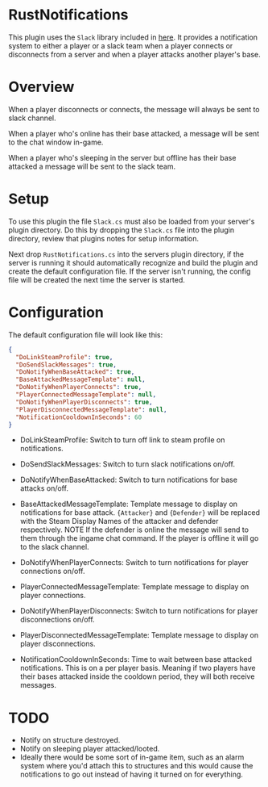 # RustNotifications

This plugin uses the `Slack` library included in [here](http://oxidemod.org/plugins/slack.1952/). It provides a notification system to either a player or a slack team when a player connects or disconnects from a server and when a player attacks another player's base.


# Overview
When a player disconnects or connects, the message will always be sent to slack channel.

When a player who's online has their base attacked, a message will be sent to the chat window in-game.

When a player who's sleeping in the server but offline has their base attacked a message will be sent to the slack team.

# Setup

To use this plugin the file `Slack.cs` must also be loaded from your server's plugin directory. Do this by dropping the `Slack.cs` file into the plugin directory, review that plugins notes for setup information.

Next drop `RustNotifications.cs` into the servers plugin directory, if the server is running it should automatically recognize and build the plugin and create the default configuration file. If the server isn't running, the config file will be created the next time the server is started.

# Configuration
The default configuration file will look like this:
```json
{
  "DoLinkSteamProfile": true,
  "DoSendSlackMessages": true,
  "DoNotifyWhenBaseAttacked": true,
  "BaseAttackedMessageTemplate": null,
  "DoNotifyWhenPlayerConnects": true,
  "PlayerConnectedMessageTemplate": null,
  "DoNotifyWhenPlayerDisconnects": true,
  "PlayerDisconnectedMessageTemplate": null,
  "NotificationCooldownInSeconds": 60
}
```
- DoLinkSteamProfile: Switch to turn off link to steam profile on notifications.

- DoSendSlackMessages: Switch to turn slack notifications on/off.

- DoNotifyWhenBaseAttacked: Switch to turn notifications for base attacks on/off.

- BaseAttackedMessageTemplate: Template message to display on notifications for base attack. `{Attacker}` and `{Defender}` will be replaced with the Steam Display Names of the attacker and defender respectively. NOTE If the defender is online the message will send to them through the ingame chat command. If the player is offline it will go to the slack channel.

- DoNotifyWhenPlayerConnects: Switch to turn notifications for player connections on/off.

- PlayerConnectedMessageTemplate: Template message to display on player connections.

- DoNotifyWhenPlayerDisconnects: Switch to turn notifications for player disconnections on/off.

- PlayerDisconnectedMessageTemplate: Template message to display on player disconnections.

- NotificationCooldownInSeconds: Time to wait between base attacked notifications. This is on a per player basis. Meaning if two players have their bases attacked inside the cooldown period, they will both receive messages.


# TODO
- Notify on structure destroyed.
- Notify on sleeping player attacked/looted.
- Ideally there would be some sort of in-game item, such as an alarm system where you'd attach this to structures and this would cause the notifications to go out instead of having it turned on for everything.
